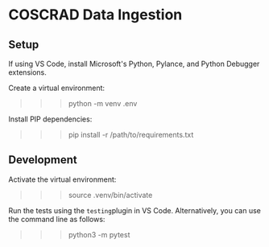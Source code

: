 # COSCRAD Data Ingestion

## Setup
If using VS Code, install Microsoft's Python, Pylance, and Python Debugger extensions. 

Create a virtual environment:
> > > python -m venv .env

Install PIP dependencies:
> > > pip install -r /path/to/requirements.txt

## Development
Activate the virtual environment:
> > > source .venv/bin/activate

Run the tests using the `testing`plugin in VS Code. Alternatively, you can use the command line as follows:
> > > python3 -m pytest

